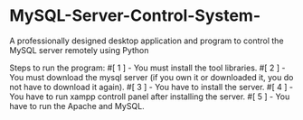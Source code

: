 # MySQL-Server-Control-System-
A professionally designed desktop application and program to control the MySQL server remotely using Python

Steps to run the program:
#[ 1 ] - You must install the tool libraries.
#[ 2 ] - You must download the mysql server (if you own it or downloaded it, you do not have to download it again).
#[ 3 ] -  You have to install the server.
#[ 4 ] - You have to run xampp controll panel after installing the server.
#[ 5 ] - You have to run the Apache and MySQL.
